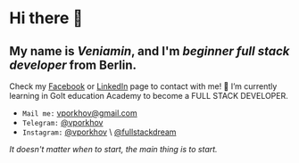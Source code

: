 # Hi there 👋 
## My name is ***Veniamin***, and I'm *beginner full stack developer* from Berlin.
Check my [Facebook](https://www.facebook.com/vporkhov) or [LinkedIn](https://www.facebook.com/vporkhov) page to contact with me! 🌱 I’m currently learning in GoIt education Academy to become a FULL STACK DEVELOPER. 

* `Mail me:` vporkhov@gmail.com 
* `Telegram:` [@vporkhov](https://t.me/vporkhov)
* `Instagram:` [@vporkhov](https://www.instagram.com/vporkhov) \ [@fullstackdream](https://www.instagram.com/fullstackdream)

*It doesn't matter when to start, the main thing is to start.*
